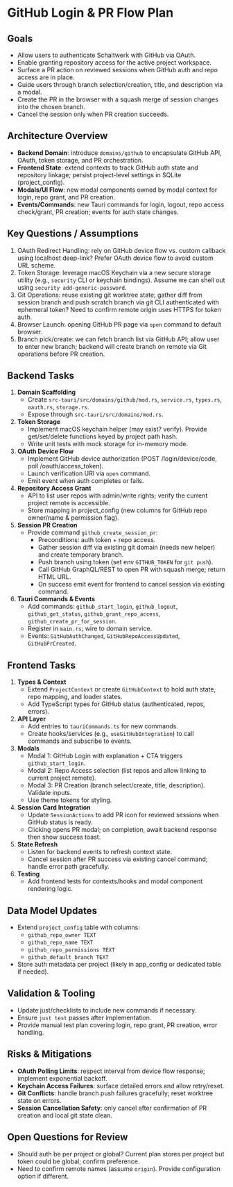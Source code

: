 # GitHub Login & PR Flow Plan

## Goals
- Allow users to authenticate Schaltwerk with GitHub via OAuth.
- Enable granting repository access for the active project workspace.
- Surface a PR action on reviewed sessions when GitHub auth and repo access are in place.
- Guide users through branch selection/creation, title, and description via a modal.
- Create the PR in the browser with a squash merge of session changes into the chosen branch.
- Cancel the session only when PR creation succeeds.

## Architecture Overview
- **Backend Domain**: introduce `domains/github` to encapsulate GitHub API, OAuth, token storage, and PR orchestration.
- **Frontend State**: extend contexts to track GitHub auth state and repository linkage; persist project-level settings in SQLite (project_config).
- **Modals/UI Flow**: new modal components owned by modal context for login, repo grant, and PR creation.
- **Events/Commands**: new Tauri commands for login, logout, repo access check/grant, PR creation; events for auth state changes.

## Key Questions / Assumptions
1. OAuth Redirect Handling: rely on GitHub device flow vs. custom callback using localhost deep-link? Prefer OAuth device flow to avoid custom URL scheme.
2. Token Storage: leverage macOS Keychain via a new secure storage utility (e.g., `security` CLI or keychain bindings). Assume we can shell out using `security add-generic-password`.
3. Git Operations: reuse existing git worktree state; gather diff from session branch and push scratch branch via git CLI authenticated with ephemeral token? Need to confirm remote origin uses HTTPS for token auth.
4. Browser Launch: opening GitHub PR page via `open` command to default browser.
5. Branch pick/create: we can fetch branch list via GitHub API; allow user to enter new branch; backend will create branch on remote via Git operations before PR creation.

## Backend Tasks
1. **Domain Scaffolding**
   - Create `src-tauri/src/domains/github/mod.rs`, `service.rs`, `types.rs`, `oauth.rs`, `storage.rs`.
   - Expose through `src-tauri/src/domains/mod.rs`.
2. **Token Storage**
   - Implement macOS keychain helper (may exist? verify). Provide get/set/delete functions keyed by project path hash.
   - Write unit tests with mock storage for in-memory mode.
3. **OAuth Device Flow**
   - Implement GitHub device authorization (POST /login/device/code, poll /oauth/access_token).
   - Launch verification URI via `open` command.
   - Emit event when auth completes or fails.
4. **Repository Access Grant**
   - API to list user repos with admin/write rights; verify the current project remote is accessible.
   - Store mapping in project_config (new columns for GitHub repo owner/name & permission flag).
5. **Session PR Creation**
   - Provide command `github_create_session_pr`:
     - Preconditions: auth token + repo access.
     - Gather session diff via existing git domain (needs new helper) and create temporary branch.
     - Push branch using token (set env `GITHUB_TOKEN` for `git push`).
     - Call GitHub GraphQL/REST to open PR with squash merge; return HTML URL.
     - On success emit event for frontend to cancel session via existing command.
6. **Tauri Commands & Events**
   - Add commands: `github_start_login`, `github_logout`, `github_get_status`, `github_grant_repo_access`, `github_create_pr_for_session`.
   - Register in `main.rs`; wire to domain service.
   - Events: `GitHubAuthChanged`, `GitHubRepoAccessUpdated`, `GitHubPrCreated`.

## Frontend Tasks
1. **Types & Context**
   - Extend `ProjectContext` or create `GitHubContext` to hold auth state, repo mapping, and loader states.
   - Add TypeScript types for GitHub status (authenticated, repos, errors).
2. **API Layer**
   - Add entries to `tauriCommands.ts` for new commands.
   - Create hooks/services (e.g., `useGitHubIntegration`) to call commands and subscribe to events.
3. **Modals**
   - Modal 1: GitHub Login with explanation + CTA triggers `github_start_login`.
   - Modal 2: Repo Access selection (list repos and allow linking to current project remote).
   - Modal 3: PR Creation (branch select/create, title, description). Validate inputs.
   - Use theme tokens for styling.
4. **Session Card Integration**
   - Update `SessionActions` to add PR icon for reviewed sessions when GitHub status is ready.
   - Clicking opens PR modal; on completion, await backend response then show success toast.
5. **State Refresh**
   - Listen for backend events to refresh context state.
   - Cancel session after PR success via existing cancel command; handle error path gracefully.
6. **Testing**
   - Add frontend tests for contexts/hooks and modal component rendering logic.

## Data Model Updates
- Extend `project_config` table with columns:
  - `github_repo_owner TEXT`
  - `github_repo_name TEXT`
  - `github_repo_permissions TEXT`
  - `github_default_branch TEXT`
- Store auth metadata per project (likely in app_config or dedicated table if needed).

## Validation & Tooling
- Update just/checklists to include new commands if necessary.
- Ensure `just test` passes after implementation.
- Provide manual test plan covering login, repo grant, PR creation, error handling.

## Risks & Mitigations
- **OAuth Polling Limits**: respect interval from device flow response; implement exponential backoff.
- **Keychain Access Failures**: surface detailed errors and allow retry/reset.
- **Git Conflicts**: handle branch push failures gracefully; reset worktree state on errors.
- **Session Cancellation Safety**: only cancel after confirmation of PR creation and local git state clean.

## Open Questions for Review
- Should auth be per project or global? Current plan stores per project but token could be global; confirm preference.
- Need to confirm remote names (assume `origin`). Provide configuration option if different.
